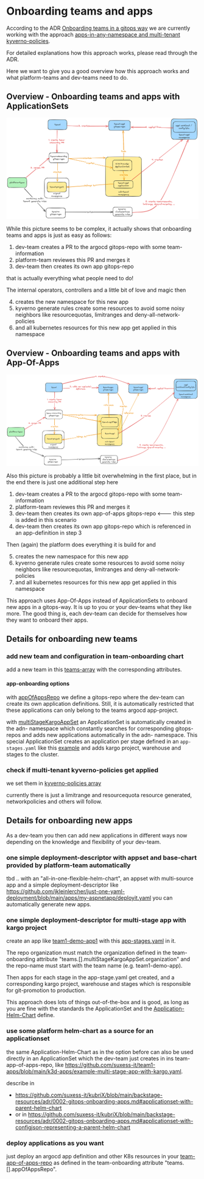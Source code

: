 # Onboarding teams and apps

According to the ADR [Onboarding teams in a gitops way](https://github.com/suxess-it/kubriX/blob/main/backstage-resources/adr/0001-gitops-onboarding-teams.md) we are currently working with the approach [apps-in-any-namespace and multi-tenant kyverno-policies](https://github.com/suxess-it/kubriX/blob/main/backstage-resources/adr/0001-gitops-onboarding-teams.md#apps-in-any-namespace-and-multi-tenant-kyverno-policies).

For detailed explanations how this approach works, please read through the ADR.

Here we want to give you a good overview how this approach works and what platform-teams and dev-teams need to do.

## Overview - Onboarding teams and apps with ApplicationSets

![image](img/onboarding-teams-with-appset.png)

While this picture seems to be complex, it actually shows that onboarding teams and apps is just as easy as follows:

1. dev-team creates a PR to the argocd gitops-repo with some team-information
2. platform-team reviewes this PR and merges it
3. dev-team then creates its own app gitops-repo

that is actually everything what people need to do!

The internal operators, controllers and a little bit of love and magic then

4. creates the new namespace for this new app
5. kyverno generate rules create some resources to avoid some noisy neighbors like resourcequotas, limitranges and deny-all-network-policies
6. and all kubernetes resources for this new app get applied in this namespace

## Overview - Onboarding teams and apps with App-Of-Apps

![image](img/onboarding-teams-with-appofapps.png)

Also this picture is probably a little bit overwhelming in the first place, but in the end there is just one additional step here

1. dev-team creates a PR to the argocd gitops-repo with some team-information
2. platform-team reviewes this PR and merges it
3. dev-team then creates its own app-of-apps gitops-repo <--- this step is added in this scenario
4. dev-team then creates its own app gitops-repo which is referenced in an app-definition in step 3

Then (again) the platform does everything it is build for and 

5. creates the new namespace for this new app
6. kyverno generate rules create some resources to avoid some noisy neighbors like resourcequotas, limitranges and deny-all-network-policies
7. and all kubernetes resources for this new app get applied in this namespace

This approach uses App-Of-Apps instead of ApplicationSets to onboard new apps in a gitops-way.
It is up to you or your dev-teams what they like more. The good thing is, each dev-team can decide for themselves how they want to onboard their apps.

## Details for onboarding new teams

### add new team and configuration in team-onboarding chart

add a new team in this [teams-array](https://github.com/suxess-it/kubriX/blob/d2edfc78fe31109f3b33dcd4071a5247ab4abad1/platform-apps/charts/team-onboarding/values-k3d.yaml#L1-L18) with the corresponding attributes.

#### app-onboarding options
with [appOfAppsRepo](https://github.com/suxess-it/kubriX/blob/d2edfc78fe31109f3b33dcd4071a5247ab4abad1/platform-apps/charts/team-onboarding/values-k3d.yaml#L13-L16) we define a gitops-repo where the dev-team can create its own application definitions. Still, it is automatically restricted that these applications can only belong to the teams argocd app-project.

with [multiStageKargoAppSet](https://github.com/suxess-it/kubriX/blob/d2edfc78fe31109f3b33dcd4071a5247ab4abad1/platform-apps/charts/team-onboarding/values-k3d.yaml#L17-L18) an ApplicationSet is automatically created in the adn-<team> namespace which constantly searches for corresponding gitops-repos and adds new applications automatically in the adn-<team> namespace. This special ApplicationSet creates an application per stage defined in an `app-stages.yaml` like this [example](https://github.com/suxess-it/team1-demo-app1/blob/main/app-stages.yaml) and adds kargo project, warehouse and stages to the cluster.

### check if multi-tenant kyverno-policies get applied

we set them in [kyverno-policies array](https://github.com/suxess-it/kubriX/blob/98f8990c888b60283f3c3f51ac19c505b71e8141/platform-apps/charts/kyverno/values.yaml#L1)

currently there is just a limitrange and resourcequota resource generated, networkpolicies and others will follow.

## Details for onboarding new apps

As a dev-team you then can add new applications in different ways now depending on the knowledge and flexibility of your dev-team.

### one simple deployment-descriptor with appset and base-chart provided by platform-team automatically

tbd .. with an "all-in-one-flexible-helm-chart", an appset with multi-source app and a simple deployment-descriptor like https://github.com/jkleinlercher/just-one-yaml-deployment/blob/main/apps/my-aspnetapp/deployit.yaml you can automatically generate new apps.

### one simple deployment-descriptor for multi-stage app with kargo project

create an app like [team1-demo-app1](https://github.com/suxess-it/team1-demo-app1) with this [app-stages.yaml](https://github.com/suxess-it/team1-demo-app1/blob/main/app-stages.yaml) in it.

The repo organization must match the organization defined in the team-onboarding attribute "teams.[].multiStageKargoAppSet.organization" and the repo-name must start with the team name (e.g. team1-demo-app).

Then apps for each stage in the app-stage.yaml get created, and a corresponding kargo project, warehouse and stages which is responsible for git-promotion to production.

This approach does lots of things out-of-the-box and is good, as long as you are fine with the standards the ApplicationSet and the [Application-Helm-Chart](https://github.com/suxess-it/kubriX/blob/main/team-apps/onboarding-apps-charts/multi-stage-app-with-kargo-pipeline/README.md#applicationset-with-scm-provider) define.

### use some platform helm-chart as a source for an applicationset

the same Application-Helm-Chart as in the option before can also be used directly in an ApplicationSet which the dev-team just creates in ins team-app-of-apps-repo, like https://github.com/suxess-it/team1-apps/blob/main/k3d-apps/example-multi-stage-app-with-kargo.yaml.

describe in
- https://github.com/suxess-it/kubriX/blob/main/backstage-resources/adr/0002-gitops-onboarding-apps.md#applicationset-with-parent-helm-chart
- or in https://github.com/suxess-it/kubriX/blob/main/backstage-resources/adr/0002-gitops-onboarding-apps.md#applicationset-with-configjson-representing-a-parent-helm-chart

### deploy applications as you want

just deploy an argocd app definition and other K8s resources in your [team-app-of-apps-repo](https://github.com/suxess-it/team1-apps/tree/main/k3d-apps) as defined in the team-onboarding attribute "teams.[].appOfAppsRepo".




